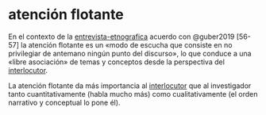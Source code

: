 # atención flotante

En el contexto de la [entrevista-etnografica](entrevista-etnografica.md) acuerdo con @guber2019 [56-57] la atención flotante es un «modo de escucha que consiste en no privilegiar de antemano ningún punto del discurso», lo que conduce a una «libre asociación» de temas y conceptos desde la perspectiva del [interlocutor](interlocutor.md).

La atención flotante da más importancia al [interlocutor](interlocutor.md) que al investigador tanto cuantitativamente (habla mucho más) como cualitativamente (el orden narrativo y conceptual lo pone él).

